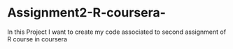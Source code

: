 # Assignment2-R-coursera-
In this Project I want to create my code associated to second assignment of R course in coursera
